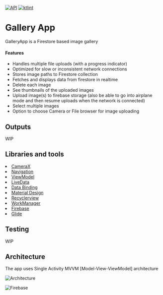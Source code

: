 <a href="https://android-arsenal.com/api?level=21"><img src="https://img.shields.io/badge/API-22%2B-brightgreen.svg?style=flat" alt="API" /></a>
<a href="https://ktlint.github.io/"><img src="https://img.shields.io/badge/code%20style-%E2%9D%A4-FF4081.svg" alt="ktlint" /></a>

# Gallery App
GalleryApp is a Firestore based image gallery



#### Features
-  Handles multiple file uploads (with a progress indicator)
-  Optimized for slow or inconsistent network connections
-  Stores image paths to Firestore collection
-  Fetches and displays data from firestore in realtime
-  Delete each image
-  See thumbnails of the uploaded images
-  Upload image(s) to firebase storage (also be able to go into airplane mode and then resume uploads when the network is connected)
-  Select multiple images
-  Option to choose Camera or File browser for image uploading


## Outputs
WIP

## Libraries and tools
<li><a href="https://developer.android.com/topic/libraries/architecture/navigation/">CameraX</a></li>
<li><a href="https://developer.android.com/topic/libraries/architecture/navigation/">Navigation</a></li>
<li><a href="https://developer.android.com/topic/libraries/architecture/viewmodel">ViewModel</a></li>
<li><a href="https://developer.android.com/topic/libraries/architecture/livedata">LiveData</a></li>
<li><a href="https://developer.android.com/topic/libraries/data-binding">Data Binding</a></li>
<li><a href="https://material.io/develop/android/docs/getting-started/">Material Design</a></li>
<li><a href="https://developer.android.com/jetpack/androidx/releases/recyclerview">Recyclerview</a></li>
<li><a href="https://developer.android.com/topic/libraries/architecture/workmanager/basics">WorkManager</a></li>
<li><a href="https://firebase.google.com/">Firebase</a></li>
<li><a href="https://github.com/bumptech/glide">Glide</a></li>

## Testing
WIP

## Architecture
The app uses Single Activity MVVM [Model-View-ViewModel] architecture

![Architecture](https://developer.android.com/topic/libraries/architecture/images/final-architecture.png)

![Firebase](https://miro.medium.com/max/700/1*h1Qxz2tOjXFJeXztW1CWfA.png)